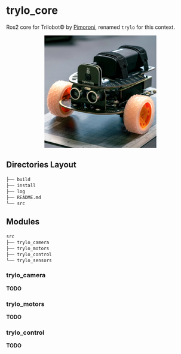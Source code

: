 # trylo_core
Ros2 core for Trilobot© by [Pimoroni](https://shop.pimoroni.com/products/trilobot), renamed `trylo` for this context.
<p align="center">    
    <img width=300 src=repo/trilobot.jpg />
</p>

## Directories Layout
```
├── build
├── install
├── log
├── README.md
└── src
```

## Modules
```
src
├── trylo_camera
├── trylo_motors
├── trylo_control
└── trylo_sensors
```

### trylo_camera
**TODO**

### trylo_motors
**TODO**

### trylo_control
**TODO**
